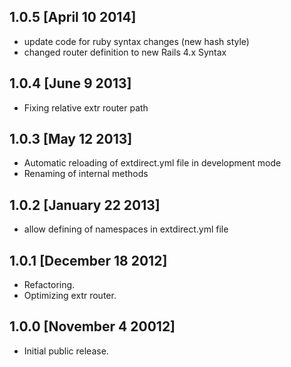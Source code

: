 ## 1.0.5 [April 10 2014]

* update code for ruby syntax changes (new hash style)
* changed router definition to new Rails 4.x Syntax

## 1.0.4 [June 9 2013]

* Fixing relative extr router path


## 1.0.3 [May 12 2013]

* Automatic reloading of extdirect.yml file in development mode
* Renaming of internal methods

## 1.0.2 [January 22 2013]

* allow defining of namespaces in extdirect.yml file

## 1.0.1 [December 18 2012]

* Refactoring.
* Optimizing extr router.

## 1.0.0 [November 4 20012]

* Initial public release.
